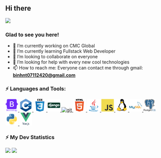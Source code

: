 <!--
![Banner](https://wallpapercave.com/wp/wp2960877.jpg)  
-->
<!--
<p align="center">   
  <img src="https://profile-counter.glitch.me/{ntbinh-stephen}/count.svg" />  
</p>
-->

<h2>Hi there</h2>
<img src="https://media.giphy.com/media/OZSPnYO9AEe9W/giphy.gif" width=150px>
<h3>Glad to see you here!</h3>  


- 🔭 I’m currently working on CMC Global
- 🌱 I’m currently learning Fullstack Web Developer
- 👯 I’m looking to collaborate on everyone
- 🤔 I’m looking for help with every new cool technologies
- 📫 How to reach me: Everyone can contact me through gmail: **binhnt07112420@gmail.com**
<!--
- 😄 Pronouns: He/Him
- ⚡ Fun fact: 
-->
<!-- Language and Tools -->  
<h3 align="left">⚡ Languages and Tools:</h3>
<p align="left"> <a href="https://getbootstrap.com" target="_blank"> <img src="https://raw.githubusercontent.com/devicons/devicon/master/icons/bootstrap/bootstrap-plain-wordmark.svg" alt="bootstrap" width="40" height="40"/> </a> <a href="https://www.w3schools.com/cpp/" target="_blank"> <img src="https://raw.githubusercontent.com/devicons/devicon/master/icons/cplusplus/cplusplus-original.svg" alt="cplusplus" width="40" height="40"/> </a> <a href="https://www.w3schools.com/css/" target="_blank"> <img src="https://raw.githubusercontent.com/devicons/devicon/master/icons/css3/css3-original-wordmark.svg" alt="css3" width="40" height="40"/> </a> <a href="https://www.djangoproject.com/" target="_blank"> <img src="https://raw.githubusercontent.com/devicons/devicon/master/icons/django/django-original.svg" alt="django" width="40" height="40"/> </a> <a href="https://git-scm.com/" target="_blank"> <img src="https://www.vectorlogo.zone/logos/git-scm/git-scm-icon.svg" alt="git" width="40" height="40"/> </a> <a href="https://www.w3.org/html/" target="_blank"> <img src="https://raw.githubusercontent.com/devicons/devicon/master/icons/html5/html5-original-wordmark.svg" alt="html5" width="40" height="40"/> </a> <a href="https://www.java.com" target="_blank"> <img src="https://raw.githubusercontent.com/devicons/devicon/master/icons/java/java-original.svg" alt="java" width="40" height="40"/> </a> <a href="https://developer.mozilla.org/en-US/docs/Web/JavaScript" target="_blank"> <img src="https://raw.githubusercontent.com/devicons/devicon/master/icons/javascript/javascript-original.svg" alt="javascript" width="40" height="40"/> </a> <a href="https://www.linux.org/" target="_blank"> <img src="https://raw.githubusercontent.com/devicons/devicon/master/icons/linux/linux-original.svg" alt="linux" width="40" height="40"/> </a> <a href="https://www.mysql.com/" target="_blank"> <img src="https://raw.githubusercontent.com/devicons/devicon/master/icons/mysql/mysql-original-wordmark.svg" alt="mysql" width="40" height="40"/> </a> <a href="https://www.postgresql.org" target="_blank"> <img src="https://raw.githubusercontent.com/devicons/devicon/master/icons/postgresql/postgresql-original-wordmark.svg" alt="postgresql" width="40" height="40"/> </a> <a href="https://www.python.org" target="_blank"> <img src="https://raw.githubusercontent.com/devicons/devicon/master/icons/python/python-original.svg" alt="python" width="40" height="40"/> </a> <a href="https://vuejs.org/" target="_blank"> <img src="https://raw.githubusercontent.com/devicons/devicon/master/icons/vuejs/vuejs-original-wordmark.svg" alt="vuejs" width="40" height="40"/> </a> </p>

<!-- GitHub stats -->  
<h3>⚡ My Dev Statistics</h3>

<p>  
<!-- GitHub Stats -->  
<img height="180em" src="https://github-readme-stats.vercel.app/api?username=ntbinh-stephen&show_icons=true&hide_border=true&theme=tokyonight&hide_rank=true" />

<!-- Most Used Languages -->  
<img height="180em" src="https://github-readme-stats.vercel.app/api/top-langs/?username=ntbinh-stephen&exclude_repo=KNN-Image-Classification&show_icons=true&hide_border=true&layout=compact&langs_count=8&theme=tokyonight"/>  
</p>  

